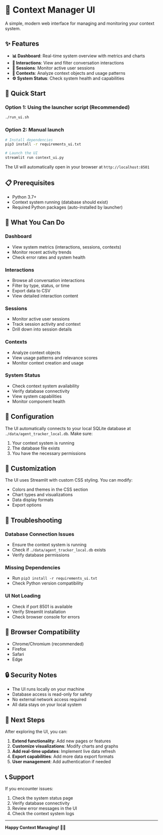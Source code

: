 # 🧠 Context Manager UI

A simple, modern web interface for managing and monitoring your context system.

## ✨ Features

- **📊 Dashboard**: Real-time system overview with metrics and charts
- **💬 Interactions**: View and filter conversation interactions
- **🔄 Sessions**: Monitor active user sessions
- **🧠 Contexts**: Analyze context objects and usage patterns
- **⚙️ System Status**: Check system health and capabilities

## 🚀 Quick Start

### Option 1: Using the launcher script (Recommended)
```bash
./run_ui.sh
```

### Option 2: Manual launch
```bash
# Install dependencies
pip3 install -r requirements_ui.txt

# Launch the UI
streamlit run context_ui.py
```

The UI will automatically open in your browser at `http://localhost:8501`

## 📋 Prerequisites

- Python 3.7+
- Context system running (database should exist)
- Required Python packages (auto-installed by launcher)

## 🎯 What You Can Do

### Dashboard
- View system metrics (interactions, sessions, contexts)
- Monitor recent activity trends
- Check error rates and system health

### Interactions
- Browse all conversation interactions
- Filter by type, status, or time
- Export data to CSV
- View detailed interaction content

### Sessions
- Monitor active user sessions
- Track session activity and context
- Drill down into session details

### Contexts
- Analyze context objects
- View usage patterns and relevance scores
- Monitor context creation and usage

### System Status
- Check context system availability
- Verify database connectivity
- View system capabilities
- Monitor component health

## 🔧 Configuration

The UI automatically connects to your local SQLite database at `./data/agent_tracker_local.db`. Make sure:

1. Your context system is running
2. The database file exists
3. You have the necessary permissions

## 🎨 Customization

The UI uses Streamlit with custom CSS styling. You can modify:

- Colors and themes in the CSS section
- Chart types and visualizations
- Data display formats
- Export options

## 🐛 Troubleshooting

### Database Connection Issues
- Ensure the context system is running
- Check if `./data/agent_tracker_local.db` exists
- Verify database permissions

### Missing Dependencies
- Run `pip3 install -r requirements_ui.txt`
- Check Python version compatibility

### UI Not Loading
- Check if port 8501 is available
- Verify Streamlit installation
- Check browser console for errors

## 📱 Browser Compatibility

- Chrome/Chromium (recommended)
- Firefox
- Safari
- Edge

## 🔒 Security Notes

- The UI runs locally on your machine
- Database access is read-only for safety
- No external network access required
- All data stays on your local system

## 🚀 Next Steps

After exploring the UI, you can:

1. **Extend functionality**: Add new pages or features
2. **Customize visualizations**: Modify charts and graphs
3. **Add real-time updates**: Implement live data refresh
4. **Export capabilities**: Add more data export formats
5. **User management**: Add authentication if needed

## 📞 Support

If you encounter issues:

1. Check the system status page
2. Verify database connectivity
3. Review error messages in the UI
4. Check the context system logs

---

**Happy Context Managing! 🧠✨**
